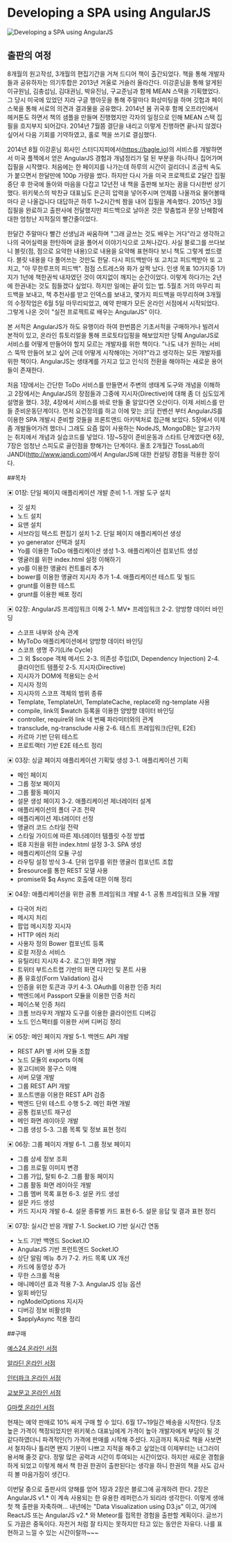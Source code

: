 Developing a SPA using AngularJS
==============

![Developing a SPA using AngularJS](https://github.com/AngularJS-SPA-Development/survey-gorilla/blob/master/angularjs-spa-book.png)



## 출판의 여정 


8개월의 원고작성, 3개월의 편집기간을 거쳐 드디어 책이 출간되었다. 책을 통해 개발자들과 공유하자는 의기투합은 2013년 겨울로 거슬러 올라간다. 이강훈님을 통해 알게된 이규원님, 김충섭님, 김대권님, 박유진님, 구교준님과 함께 MEAN 스택을 기획했었다. 그 당시 미국에 있었던 지라 구글 행아웃을 통해 주말마다 화상미팅을 하며 깃헙과 페이스북을 통해 서로의 의견과 결과물을 공유했다. 2014년 봄 귀국후 함께 오프라인에서 헤커톤도 하면서 책의 샘플을 만들며 진행했지만 각자의 일정으로 인해 MEAN 스택 집필을 흐지부지 되어갔다. 2014년 7월쯤 결단을 내리고 이렇게 진행하면 끝나지 않겠다 싶어서 다음 기회를 기약하였고, 홀로 책을 쓰기로 결심했다. 

2014년 8월 이강훈님 회사인 스터디지피에서(https://bagle.io)의 서비스를 개발하면서 미국 플젝에서 얻은 AngularJS 경험과 개념정리가 덜 된 부분을 하나하나 집어가며 집필을 시작했다. 처음에는 한 페이지를 나가는데 하루의 시간이 걸리더니 조금씩 속도가 붙으면서 한달만에 100p 가량을 썼다. 하지만 다시 가을 미국 프로젝트로 2달간 집필 중단 후 한국에 돌아와 마음을 다잡고 12년전 내 책을 출판해 보자는 꿈을 다시한번 상기했다. 위키북스의 박찬규 대표님도 은근히 압력을 넣어주시며 언제쯤 나올까요 물어볼때마다 곧 나올겁니다 대답하곤 하루 1~2시간씩 짬을 내어 집필을 계속했다. 2015년 3월 집필을 완료하고 출판사에 전달했지만 피드백으로 날아온 것은 맞춤법과 문장 난해함에 대한 엄청난 지적질의 빨간줄이었다. 

한달간 주말마다 빨간 선생님과 싸움하며 "그래 글쓰는 것도 배우는 거다"라고 생각하고 나의 국어실력을 한탄하며 글을 풀어서 이야기식으로 고쳐나갔다. 사실 블로그를 쓰다보니 블릿(점, 점으로 요약한 내용)으로 내용을 요약해 표현하다 보니 책도 그렇게 썼드랬다. 블릿 내용을 다 풀어쓰는 것만도 한달. 다시 피드백받아 또 고치고 피드백받아 또 고치고, "아 무한루프의 피드백". 점점 스트레스와 화가 살짝 났다. 인생 목표 10가지중 1가지가 1년에 책한권씩 내자였던 것이 여지없이 깨지는 순간이었다. 이렇게 하다가는 2년에 한권내는 것도 힘들겠다 싶었다. 하지만 일에는 끝이 있는 법. 5월초 거의 마무리 피드백을 보내고, 책 추천사를 받고 인덱스를 보내고, 몇가지 피드백을 마무리하며 3개월의 수정작업은 6월 5일 마무리되었고, 예약 판매가 모든 온라인 서점에서 시작되었다. 그렇게 나온 것이 "실전 프로젝트로 배우는 AngularJS" 이다. 

본 서적은 AngularJS가 하도 유행이라 하여 한번쯤은 기초서적을 구매하거나 빌려서 본적이 있고, 온라인 튜토리얼을 통해 프로토타입핑을 해보았지만 당췌 AngularJS로 서비스를 어떻게 만들어야 할지 모르는 개발자를 위한 책이다. "나도 내가 원하는 서비스 뚝딱 만들어 보고 싶어 근데 어떻게 시작해야는 거야?"라고 생각하는 모든 개발자를 위한 책이다. AngularJS는 생태계를 가지고 있고 인식의 전환을 해야하는 새로운 용어들이 존재한다. 

처음 1장에서는 간단한 ToDo 서비스를 만들면서 주변의 생태계 도구와 개념을 이해하고 2장에서는 AngularJS의 장점들과 그중에 지시자(Directive)에 대해 좀 더 심도있게 설명을 했다. 3장, 4장에서 서비스를 바로 만들 줄 알았다면 오산이다. 이제 서비스를 만들 준비운동단계이다. 먼저 요건정의를 하고 이에 맞는 코딩 컨벤션 부터 AngularJS를 이용한 SPA 개발시 준비할 것들을 프론트앤드 아키텍처로 접근해 보았다. 5장에서 이제 좀 개발들어가려 했더니 그래도 요즘 많이 사용하는 NodeJS, MongoDB는 알고가자는 취지에서 개념과 실습코드를 넣었다. 1장~5장이 준비운동과 스타트 단계였다면 6장, 7장은 엄청난 스피도로 골인점을 향해가는 단계이다. 올초 2개월간 TossLab의 JANDI(http://www.jandi.com)에서 AngularJS에 대한 컨설팅 경험을 적용한 장이다. 





##목차

▣ 01장: 단일 페이지 애플리케이션 개발 준비
1-1. 개발 도구 설치 
   - 깃 설치 
   - 노드 설치 
   - 요맨 설치 
   - 서브라임 텍스트 편집기 설치 
1-2. 단일 페이지 애플리케이션 생성 
   - yo generator 선택과 설치 
   - Yo를 이용한 ToDo 애플리케이션 생성 
1-3. 애플리케이션 컴포넌트 생성 
   - 앵귤러를 위한 index.html 설정 이해하기 
   - yo를 이용한 앵귤러 컨트롤러 추가 
   - bower를 이용한 앵귤러 지시자 추가 
1-4. 애플리케이션 테스트 및 빌드 
   - grunt를 이용한 테스트 
   - grunt를 이용한 배포 
정리 

▣ 02장: AngularJS 프레임워크 이해
2-1. MV* 프레임워크 
2-2. 양방향 데이터 바인딩 
   - 스코프 내부와 상속 관계  
   - MyToDo 애플리케이션에서 양방향 데이터 바인딩 
   - 스코프 생명 주기(Life Cycle) 
   - 그 외 $scope 객체 메서드 
2-3. 의존성 주입(DI, Dependency Injection) 
2-4. 클라이언트 템플릿 
2-5. 지시자(Directive) 
   - 지시자가 DOM에 적용되는 순서 
   - 지시자 정의 
   - 지시자의 스코프 객체의 범위 종류 
   - Template, TemplateUrl, TemplateCache, replace와 ng-template 사용 
   - compile, link의 $watch 등록을 이용한 양방향 데이터 바인딩 
   - controller, require와 link 네 번째 파라미터와의 관계 
   - transclude, ng-transclude 사용 
2-6. 테스트 프레임워크(단위, E2E) 
   - 카르마 기반 단위 테스트 
   - 프로트랙터 기반 E2E 테스트 
정리 

▣ 03장: 싱글 페이지 애플리케이션 기획및 생성
3-1. 애플리케이션 기획
   - 메인 페이지 
   - 그룹 정보 페이지 
   - 그룹 활동 페이지 
   - 설문 생성 페이지 
3-2. 애플리케이션 제너레이터 설계 
   - 애플리케이션의 폴더 구조 전략 
   - 애플리케이션 제너레이터 선정 
   - 앵귤러 코드 스타일 전략 
   - 스타일 가이드에 따른 제너레이터 템플릿 수정 방법 
   - IE8 지원을 위한 index.html 설정 
3-3. SPA 생성 
   - 애플리케이션의 모듈 구성 
   - 라우팅 설정 방식 
3-4. 단위 업무를 위한 앵귤러 컴포넌트 조합 
   - $resource를 통한 REST 모델 사용 
   - promise와 $q Async 호출에 대한 이해 
정리

▣ 04장: 애플리케이션을 위한 공통 프레임워크 개발
4-1. 공통 프레임워크 모듈 개발 
   - 다국어 처리 
   - 메시지 처리 
   - 팝업 메시지창 지시자 
   - HTTP 에러 처리 
   - 사용자 정의 Bower 컴포넌트 등록 
   - 로컬 저장소 서비스 
   - 유틸리티 지시자 
4-2. 로그인 화면 개발 
   - 트위터 부트스트랩 기반의 화면 디자인 및 폰트 사용 
   - 폼 유효성(Form Validation) 검사 
   - 인증을 위한 토큰과 쿠키 
4-3. OAuth를 이용한 인증 처리 
   - 백엔드에서 Passport 모듈을 이용한 인증 처리 
   - 페이스북 인증 처리 
   - 크롬 브라우저 개발자 도구를 이용한 클라이언트 디버깅 
   - 노드 인스팩터를 이용한 서버 디버깅 
정리

▣ 05장: 메인 페이지 개발
5-1. 백엔드 API 개발 
   - REST API 별 서버 모듈 조합 
   - 노드 모듈의 exports 이해 
   - 몽고디비와 몽구스 이해 
   - 서버 모델 개발 
   - 그룹 REST API 개발 
   - 포스트맨을 이용한 REST API 검증 
   - 백엔드 단위 테스트 수행 
5-2. 메인 화면 개발 
   - 공통 컴포넌트 재구성 
   - 메인 화면 레이아웃 개발 
   - 그룹 생성 
5-3. 그룹 목록 및 정보 표현 
정리 

▣ 06장: 그룹 페이지 개발
6-1. 그룹 정보 페이지 
   - 그룹 상세 정보 조회 
   - 그룹 프로필 이미지 변경 
   - 그룹 가입, 탈퇴 
6-2. 그룹 활동 페이지 
   - 그룹 활동 화면 레이아웃 개발 
   - 그룹 멤버 목록 표현 
6-3. 설문 카드 생성 
   - 설문 카드 생성 
   - 카드 지시자 개발 
6-4. 설문 종류별 카드 표현 
6-5. 설문 응답 및 결과 표현 
정리

▣ 07장: 실시간 반응 개발
7-1. Socket.IO 기반 실시간 연동 
   - 노드 기반 백엔드 Socket.IO 
   - AngularJS 기반 프런트엔드 Socket.IO 
   - 상단 알림 메뉴 추가 
7-2. 카드 목록 UX 개선 
   - 카드에 동영상 추가 
   - 무한 스크롤 적용 
   - 애니메이션 효과 적용 
7-3. AngularJS 성능 옵션 
   - 일회 바인딩 
   - ngModelOptions 지시자 
   - 디버깅 정보 비활성화 
   - $applyAsync 적용 
정리



##구매

[예스24 온라인 서점](http://www.yes24.com/24/goods/18296259?scode=032&OzSrank=1)

[알라딘 온라인 서점](http://www.aladin.co.kr/shop/wproduct.aspx?ISBN=8998139995)

[인터파크 온라인 서점](http://book.interpark.com/product/BookDisplay.do?_method=detail&sc.shopNo=0000400000&sc.prdNo=240055878&sc.saNo=003002001&bid1=search&bid2=product&bid3=title&bid4=001)

[교보문고 온라인 서점](http://www.kyobobook.co.kr/product/detailViewKor.laf?ejkGb=KOR&mallGb=KOR&barcode=9788998139995&orderClick=LAG&Kc=)

[G마켓 온라인 서점](http://item2.gmarket.co.kr/Item/detailview/Item.aspx?goodscode=687333358&pos_class_cd=111111111&pos_class_kind=T&pos_shop_cd=SH&keyword_order=%26%23192%3B%A1%BE%A2%AF%26%23181%3B%A8%F6%26%23196%3B&keyword_seqno=7458105588&search_keyword=%26%23192%3B%A1%BE%A2%AF%26%23181%3B%A8%F6%26%23196%3B)

현재는 예약 판매로 10% 싸게 구매 할 수 있다. 6월 17~19일간 배송을 시작한다. 당초 높은 가격이 책정되었지만 위키북스 대표님에게 가격이 높아 개발자에게 부담이 될 것 같다하였더니 파격적인(?) 가격에 판매를 시작해 주셨다. 지금까지 독자로 책을 사보면서 철자하나 틀리면 왠지 기분이 나쁘고 지적을 해주고 싶었는데 이제부터는 너그러이 용서해 줄것 같다. 정말 많은 공력과 시간이 투여되는 시간이었다. 하지만 새로운 경험을 하게 되었고 이렇게 해서 책 한권 한권이 출판된다는 생각을 하니 한권의 책을 사도 감사히 볼 마음가짐이 생긴다.  

이번달 중으로 출판사의 양해를 얻어 1장과 2장은 블로그에 공개하려 한다. 2장은 AngularJS v1.* 이 계속 사용되는 한 유용한 레퍼런스가 되리라 생각한다. 이렇게 생애 첫 책 출판을 자축하며... 내년에는 "Data Visualization using D3.js" 이고, 여기에 ReactJS 또는 AngularJS v2.* 와 Meteor를 접목한 경험을 출판할 계획이다. 글쓰기도 가끔은 중독이다. 자전거 처럼 잘 타지는 못하지만 타고 있는 동안은 자유다. 나를 표현하고 느낄 수 있는 시간이랄까~~~

